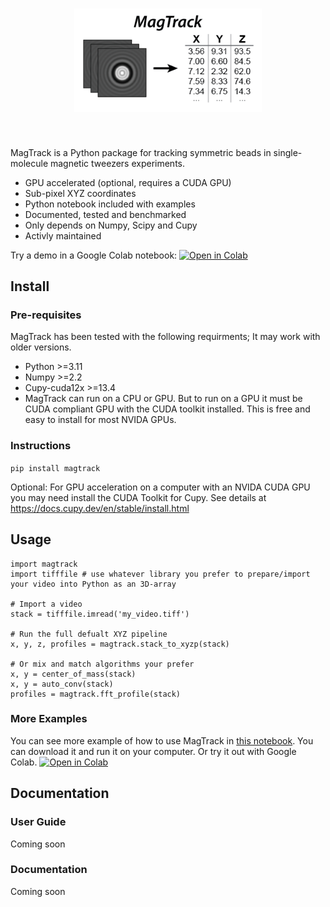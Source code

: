 <h1 align="center">
<img src="https://raw.githubusercontent.com/7jameslondon/MagTrack/refs/heads/master/logo.png" width="300">
</h1><br>

MagTrack is a Python package for tracking symmetric beads in 
single-molecule magnetic tweezers experiments. 

* GPU accelerated (optional, requires a CUDA GPU)
* Sub-pixel XYZ coordinates
* Python notebook included with examples
* Documented, tested and benchmarked
* Only depends on Numpy, Scipy and Cupy
* Activly maintained

Try a demo in a Google Colab notebook:
[![Open in Colab](https://colab.research.google.com/assets/colab-badge.svg)](
  https://colab.research.google.com/github/7jameslondon/MagTrack/blob/master/examples/examples.ipynb)

## Install
### Pre-requisites
MagTrack has been tested with the following requirments; It may work with older versions.
* Python >=3.11
* Numpy >=2.2
* Cupy-cuda12x >=13.4
* MagTrack can run on a CPU or GPU. But to run on a GPU it must be CUDA compliant GPU with the CUDA toolkit installed. This is free and easy to install for most NVIDA GPUs.

### Instructions
```pip install magtrack```

Optional: For GPU acceleration on a computer with an NVIDA CUDA GPU you may need install the CUDA Toolkit for Cupy. See details at https://docs.cupy.dev/en/stable/install.html

## Usage
```
import magtrack
import tifffile # use whatever library you prefer to prepare/import your video into Python as an 3D-array

# Import a video
stack = tifffile.imread('my_video.tiff')

# Run the full defualt XYZ pipeline
x, y, z, profiles = magtrack.stack_to_xyzp(stack)

# Or mix and match algorithms your prefer
x, y = center_of_mass(stack)
x, y = auto_conv(stack)
profiles = magtrack.fft_profile(stack)

```
### More Examples
You can see more example of how to use MagTrack in [this notebook](https://github.com/7jameslondon/MagTrack/blob/master/examples/examples.ipynb).
You can download it and run it on your computer.
Or try it out with Google Colab. [![Open in Colab](https://colab.research.google.com/assets/colab-badge.svg)](
  https://colab.research.google.com/github/7jameslondon/MagTrack/blob/master/examples/examples.ipynb)

## Documentation
### User Guide
Coming soon
### Documentation
Coming soon
